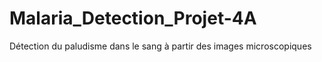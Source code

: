 # Malaria_Detection_Projet-4A
Détection du paludisme dans le sang à partir des images microscopiques
